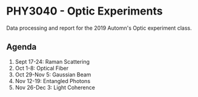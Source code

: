 # PHY3040 - Optic Experiments
Data processing and report for the 2019 Automn's Optic experiment class. 

## Agenda
1. Sept 17-24: Raman Scattering  
2. Oct 1-8: Optical Fiber
3. Oct 29-Nov 5: Gaussian Beam
4. Nov 12-19: Entangled Photons
5. Nov 26-Dec 3: Light Coherence
